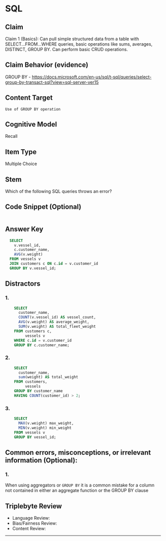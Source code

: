 # SQL

## Claim

Claim 1 (Basics): Can pull simple structured data from a table with SELECT...FROM...WHERE queries, basic operations like sums, averages, DISTINCT, GROUP BY. Can perform basic CRUD operations.

## Claim Behavior (evidence)

GROUP BY - https://docs.microsoft.com/en-us/sql/t-sql/queries/select-group-by-transact-sql?view=sql-server-ver15

## Content Target

`Use of GROUP BY operation`

## Cognitive Model

Recall

## Item Type

Multiple Choice

## Stem

Which of the following SQL queries throws an error?

## Code Snippet (Optional)

```

```

## Answer Key

```sql
  SELECT
    v.vessel_id,
    c.customer_name,
    AVG(v.weight)
  FROM vessels v
  JOIN customers c ON c.id = v.customer_id
  GROUP BY v.vessel_id;
```

## Distractors

### 1.

```sql
    SELECT
      customer_name,
      COUNT(v.vessel_id) AS vessel_count,
      AVG(v.weight) AS average_weight,
      SUM(v.weight) AS total_fleet_weight
    FROM customers c,
         vessels v
    WHERE c.id = v.customer_id
    GROUP BY c.customer_name;
```

### 2.

```sql
    SELECT
      customer_name,
      sum(weight) AS total_weight
    FROM customers,
         vessels
    GROUP BY customer_name
    HAVING COUNT(customer_id) > 2;
```

### 3.

```sql
    SELECT
      MAX(v.weight) max_weight,
      MIN(v.weight) min_weight
    FROM vessels v
    GROUP BY vessel_id;
```

## Common errors, misconceptions, or irrelevant information (Optional):

### 1.

When using aggregators or `GROUP BY` it is a common mistake for a column not contained in either an aggregate function or the GROUP BY clause

## Triplebyte Review

- Language Review:
- Bias/Fairness Review:
- Content Review:

---

